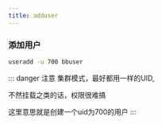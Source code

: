 ```yaml
---
title: adduser
---
```

### 添加用户
``` bash
useradd -u 700 bbuser
```
::: danger 注意
集群模式，最好都用一样的UID,

不然挂载之类的话，权限很难搞

这里意思就是创建一个uid为700的用户
:::

